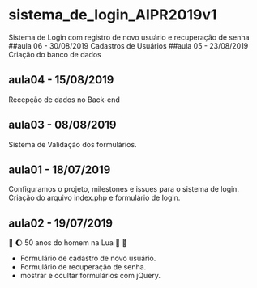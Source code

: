 # sistema_de_login_AIPR2019v1
Sistema de Login com registro de novo usuário e recuperação de senha
##aula 06 - 30/08/2019
Cadastros de Usuários
##aula 05 - 23/08/2019
Criação do banco de dados 
## aula04 - 15/08/2019
 Recepção de dados no Back-end
## aula03 - 08/08/2019
Sistema de Validação dos formulários.
## aula01 - 18/07/2019
Configuramos o projeto, milestones e issues para o sistema de login.
Criação do arquivo index.php e formulário de login.
## aula02 - 19/07/2019 
:rocket: :moon: 50 anos do homem na Lua 🌝 🌚

* Formulário de cadastro de novo usuário.
* Formulário de recuperação de senha.
* mostrar e ocultar formulários com jQuery.
